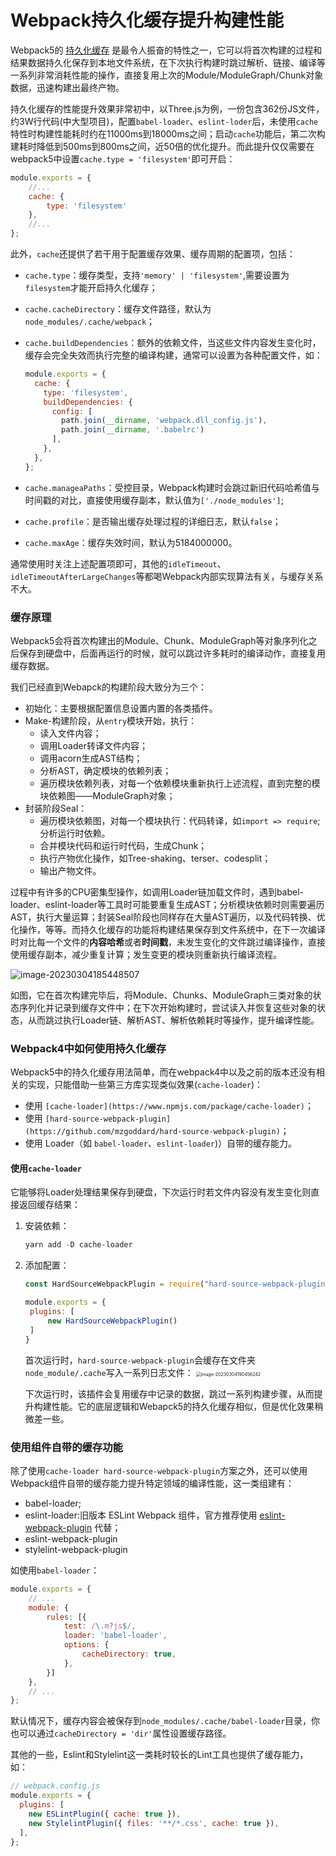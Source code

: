 # Webpack持久化缓存提升构建性能

Webpack5的 [持久化缓存](https://link.juejin.cn/?target=https%3A%2F%2Fwebpack.js.org%2Fconfiguration%2Fcache%2F%23cache) 是最令人振奋的特性之一，它可以将首次构建的过程和结果数据持久化保存到本地文件系统，在下次执行构建时跳过解析、链接、编译等一系列非常消耗性能的操作，直接复用上次的Module/ModuleGraph/Chunk对象数据，迅速构建出最终产物。

持久化缓存的性能提升效果非常初中，以Three.js为例，一份包含362份JS文件，约3W行代码(中大型项目)，配置`babel-loader`、`eslint-loder`后，未使用`cache`特性时构建性能耗时约在11000ms到18000ms之间；启动`cache`功能后，第二次构建耗时降低到500ms到800ms之间，近50倍的优化提升。而此提升仅仅需要在webpack5中设置`cache.type = 'filesystem'`即可开启：
```javascript
module.exports = {
    //...
    cache: {
        type: 'filesystem'
    },
    //...
};
```

此外，`cache`还提供了若干用于配置缓存效果、缓存周期的配置项，包括：

- `cache.type`：缓存类型，支持`'memory' | 'filesystem'`,需要设置为`filesystem`才能开启持久化缓存；

- `cache.cacheDirectory`：缓存文件路径，默认为`node_modules/.cache/webpack`；

- `cache.buildDependencies`：额外的依赖文件，当这些文件内容发生变化时，缓存会完全失效而执行完整的编译构建，通常可以设置为各种配置文件，如：

  ```javascript
  module.exports = {
    cache: {
      type: 'filesystem',
      buildDependencies: {
        config: [
          path.join(__dirname, 'webpack.dll_config.js'),
          path.join(__dirname, '.babelrc')
        ],
      },
    },
  };
  ```

- `cache.manageaPaths`：受控目录，Webpack构建时会跳过新旧代码哈希值与时间戳的对比，直接使用缓存副本，默认值为`['./node_modules']`;

- `cache.profile`：是否输出缓存处理过程的详细日志，默认`false`；

- `cache.maxAge`：缓存失效时间，默认为5184000000。

通常使用时关注上述配置项即可，其他的`idleTimeout`、`idleTimeoutAfterLargeChanges`等都喝Webpack内部实现算法有关，与缓存关系不大。

### 缓存原理

Webpack5会将首次构建出的Module、Chunk、ModuleGraph等对象序列化之后保存到硬盘中，后面再运行的时候，就可以跳过许多耗时的编译动作，直接复用缓存数据。

我们已经直到Webapck的构建阶段大致分为三个：

- 初始化：主要根据配置信息设置内置的各类插件。
- Make-构建阶段，从`entry`模块开始，执行：
  - 读入文件内容；
  - 调用Loader转译文件内容；
  - 调用acorn生成AST结构；
  - 分析AST，确定模块的依赖列表；
  - 遍历模块依赖列表，对每一个依赖模块重新执行上述流程，直到完整的模块依赖图——ModuleGraph对象；
- 封装阶段Seal：
  - 遍历模块依赖图，对每一个模块执行：代码转译，如`import => require`;分析运行时依赖。
  - 合并模块代码和运行时代码，生成Chunk；
  - 执行产物优化操作，如Tree-shaking、terser、codesplit；
  - 输出产物文件。

过程中有许多的CPU密集型操作，如调用Loader链加载文件时，遇到babel-loader、eslint-loader等工具时可能要重复生成AST；分析模块依赖时则需要遍历AST，执行大量运算；封装Seal阶段也同样存在大量AST遍历，以及代码转换、优化操作，等等。而持久化缓存的功能将构建结果保存到文件系统中，在下一次编译时对比每一个文件的**内容哈希**或者**时间戳**，未发生变化的文件跳过编译操作，直接使用缓存副本，减少重复计算；发生变更的模块则重新执行编译流程。

![image-20230304185448507](https://lewis-note.oss-cn-beijing.aliyuncs.com/github/image-20230304185448507.png)

如图，它在首次构建完毕后，将Module、Chunks、ModuleGraph三类对象的状态序列化并记录到缓存文件中；在下次开始构建时，尝试读入并恢复这些对象的状态，从而跳过执行Loader链、解析AST、解析依赖耗时等操作，提升编译性能。

### Webpack4中如何使用持久化缓存

Webpack5中的持久化缓存用法简单，而在webpack4中以及之前的版本还没有相关的实现，只能借助一些第三方库实现类似效果(`cache-loader`)：

- 使用 `[cache-loader](https://www.npmjs.com/package/cache-loader)`；
- 使用 `[hard-source-webpack-plugin](https://github.com/mzgoddard/hard-source-webpack-plugin)`；
- 使用 Loader（如 `babel-loader`、`eslint-loader`)）自带的缓存能力。

#### 使用`cache-loader`

它能够将Loader处理结果保存到硬盘，下次运行时若文件内容没有发生变化则直接返回缓存结果：

1. 安装依赖：
   ```powershell
   yarn add -D cache-loader
   ```

2. 添加配置：
   ```javascript
   const HardSourceWebpackPlugin = require("hard-source-webpack-plugin");
   
   module.exports = {
   	plugins: [
   		new HardSourceWebpackPlugin()
   	]
   }
   ```

   首次运行时，`hard-source-webpack-plugin`会缓存在文件夹`node_module/.cache`写入一系列日志文件：
   <img src="https://lewis-note.oss-cn-beijing.aliyuncs.com/github/image-20230304190456242.png" alt="image-20230304190456242" style="zoom:50%;" />

   下次运行时，该插件会复用缓存中记录的数据，跳过一系列构建步骤，从而提升构建性能。它的底层逻辑和Webapck5的持久化缓存相似，但是优化效果稍微差一些。

### 使用组件自带的缓存功能

除了使用`cache-loader hard-source-webpack-plugin`方案之外，还可以使用Webpack组件自带的缓存能力提升特定领域的编译性能，这一类组建有：

- babel-loader;
- eslint-loader:旧版本 ESLint Webpack 组件，官方推荐使用 [eslint-webpack-plugin](https://link.juejin.cn/?target=https%3A%2F%2Fwww.npmjs.com%2Fpackage%2Feslint-webpack-plugin) 代替；
- eslint-webpack-plugin
- stylelint-webpack-plugin

如使用`babel-loader`：
```javascript
module.exports = {
    // ...
    module: {
        rules: [{
            test: /\.m?js$/,
            loader: 'babel-loader',
            options: {
                cacheDirectory: true,
            },
        }]
    },
    // ...
};
```

默认情况下，缓存内容会被保存到`node_modules/.cache/babel-loader`目录，你也可以通过`cacheDirectory = 'dir'`属性设置缓存路径。

其他的一些，Eslint和Stylelint这一类耗时较长的Lint工具也提供了缓存能力，如：
```javascript
// webpack.config.js
module.exports = {
  plugins: [
    new ESLintPlugin({ cache: true }),
    new StylelintPlugin({ files: '**/*.css', cache: true }),
  ],
};
```





